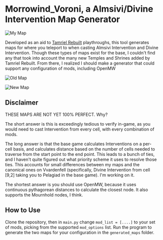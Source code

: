 # Morrowind_Voroni, a Almsivi/Divine Intervention Map Generator

![My Map](./generated_maps/Almsivi_Intervention_Map-Anthology_Solstheim-GotY-TR_Mainland-TR_Preview-TR_Travels.png)

Developed as an aid to [Tamriel Rebuilt](https://www.tamriel-rebuilt.org/) playthroughs, this tool generates maps for where you teleport to when casting Almsivi Intervention and Divine Intervention. Though these types of maps exist for the base, I couldn't find any that took into account the many new Temples and Shrines added by Tamriel Rebuilt. From there, I realized I should make a generator that could support any configuration of mods, including OpenMW

![Old Map](https://images.uesp.net/4/4a/MW-map-Almsivi_Intervention.jpg)

![New Map](./generated_maps/Almsivi_Intervention_Map.png)

## Disclaimer

THESE MAPS ARE NOT YET 100% PERFECT. Why?

The short answer is this is exceedingly tedious to verify in-game, as you would need to cast Intervention from every cell, with every combination of mods.

The long answer is that the base game calculates Interventions on a per-cell basis, and calculates distance based on the number of cells needed to traverse from the start point to the end point. This leads to a bunch of ties, and I haven't quite figured out what priority scheme it uses to resolve those ties. This accounts for small differences between my maps and the canonical ones on Vvardenfell (specifically, Divine Intervention from cell [9,2] taking you to Pelagiad in the base game). I'm working on it.

The shortest answer is you should use OpenMW, because it uses continuous pythagorean distances to calculate the closest node. It also supports the Mournhold nodes, I think.

## How to Use

Clone the repository, then in `main.py` change `mod_list = [....]` to your set of mods, picking from the supported `mod_options` list. Run the program to generate the two maps for your configuration in the `generated_maps` folder.
